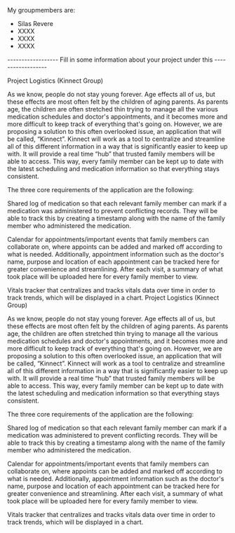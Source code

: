My groupmembers are:
- Silas Revere
- XXXX
- XXXX
- XXXX


------------------ Fill in some information about your project under this ------------------

Project Logistics (Kinnect Group)



As we know, people do not stay young forever. Age effects all of us, but these effects are most often felt by the children of aging parents. As parents age, the children are often stretched thin trying to manage all the various medication schedules and doctor's appointments, and it becomes more and more difficult to keep track of everything that's going on. However, we are proposing a solution to this often overlooked issue, an application that will be called, “Kinnect”. Kinnect will work as a tool to centralize and streamline all of this different information in a way that is significantly easier to keep up with. It will provide a real time “hub” that trusted family members will be able to access. This way, every family member can be kept up to date with the latest scheduling and medication information so that everything stays consistent.

The three core requirements of the application are the following:

Shared log of medication so that each relevant family member can mark if a medication was administered to prevent conflicting records. They will be able to track this by creating a timestamp along with the name of the family member who administered the medication.

Calendar for appointments/important events that family members can collaborate on, where appoints can be added and marked off according to what is needed. Additionally, appointment information such as the doctor's name, purpose and location of each appointment can be tracked here for greater convenience and streamlining. After each visit, a summary of what took place will be uploaded here for every family member to view.

Vitals tracker that centralizes and tracks vitals data over time in order to track trends, which will be displayed in a chart.
Project Logistics (Kinnect Group)



As we know, people do not stay young forever. Age effects all of us, but these effects are most often felt by the children of aging parents. As parents age, the children are often stretched thin trying to manage all the various medication schedules and doctor's appointments, and it becomes more and more difficult to keep track of everything that's going on. However, we are proposing a solution to this often overlooked issue, an application that will be called, “Kinnect”. Kinnect will work as a tool to centralize and streamline all of this different information in a way that is significantly easier to keep up with. It will provide a real time “hub” that trusted family members will be able to access. This way, every family member can be kept up to date with the latest scheduling and medication information so that everything stays consistent.

The three core requirements of the application are the following:

Shared log of medication so that each relevant family member can mark if a medication was administered to prevent conflicting records. They will be able to track this by creating a timestamp along with the name of the family member who administered the medication.

Calendar for appointments/important events that family members can collaborate on, where appoints can be added and marked off according to what is needed. Additionally, appointment information such as the doctor's name, purpose and location of each appointment can be tracked here for greater convenience and streamlining. After each visit, a summary of what took place will be uploaded here for every family member to view.

Vitals tracker that centralizes and tracks vitals data over time in order to track trends, which will be displayed in a chart.
